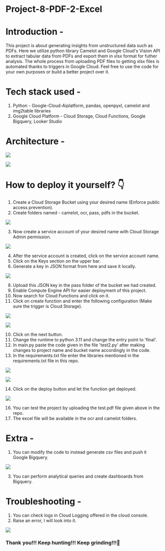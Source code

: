 # Project-8-PDF-2-Excel

# Introduction - 
This project is about generating insights from unstructured data such as PDFs. Here we utilize python library Camelot and Google Cloud's Vision API to extract tabular data from PDFs and export them in xlsx format for futher analysis. The whole process from uploading PDF files to getting xlsx files is automated thanks to triggers in Google Cloud. Feel free to use the code for your own purposes or build a better project over it.

# Tech stack used -
1. Python - Google-Cloud-Aiplatform, pandas, openpyxl, camelot and img2table libraries
2. Google Cloud Platform - Cloud Storage, Cloud Functions, Google Bigquery, Looker Studio

# Architecture - 

![](images/architecture-1.png)

![](images/architecture-2.png)

# How to deploy it yourself? 👇
1. Create a Cloud Storage Bucket using your desired name (Enforce public access prevention).
2. Create folders named - camelot, ocr, pass, pdfs in the bucket.

![](images/folders.png)

3. Now create a service account of your desired name with Cloud Storage Admin permission.

![](images/permission.png)

4. After the service account is created, click on the service account name.
5. Click on the Keys section on the upper bar.
6. Generate a key in JSON format from here and save it locally.

![](images/key.png)

8. Upload this JSON key in the pass folder of the bucket we had created.
9. Enable Compute Engine API for easier deployment of this project.
10. Now search for Cloud Functions and click on it.
11. Click on create function and enter the following configuration (Make sure the trigger is Cloud Storage).

![](images/setting-1.png)

![](images/setting-2.png)

10. Click on the next button.
11. Change the runtime to python 3.11 and change the entry point to 'final'.
12. In main.py paste the code given in the file 'test2.py' after making changes to project name and bucket name accordingly in the code.
13. In the requirements.txt file enter the libraries mentioned in the requirements.txt file in this repo.

![](images/function-1.png)

![](images/function-2.png)

14. Click on the deploy button and let the function get deployed.

![](images/deployed.png)

16. You can test the project by uploading the test.pdf file given above in the repo.
17. The excel file will be available in the ocr and camelot folders.

# Extra - 
1. You can modify the code to instead generate csv files and push it Google Bigquery.

![](images/dash.png)

3. You can perform analytical queries and create dashboards from Bigquery.

# Troubleshooting - 
1. You can check logs in Cloud Logging offered in the cloud console.
2. Raise an error, I will look into it.

![](images/limitations.png)

### Thank you!!! Keep hunting!!! Keep grinding!!!🍻
